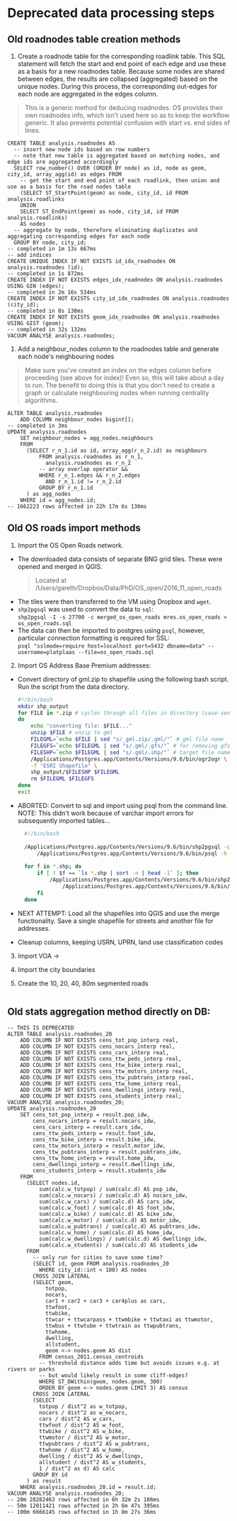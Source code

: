Deprecated data processing steps
================================

Old roadnodes table creation methods
------------------------------------

1. Create a roadnode table for the corresponding roadlink table. This SQL statement will fetch the start and end point
   of each edge and use these as a basis for a new roadnodes table. Because some nodes are shared between edges, the
   results are collapsed (aggregated) based on the unique nodes. During this process, the corresponding out-edges for
   each node are aggregated in the edges column.

> This is a generic method for deducing roadnodes. OS provides their own roadnodes info, which isn't used here so as to keep the workflow generic. It also prevents potential confusion with start vs. end sides of lines.

```postgresql
CREATE TABLE analysis.roadnodes AS
  -- insert new node ids based on row numbers
  -- note that new table is aggregated based on matching nodes, and edge ids are aggregated accordingly
  SELECT row_number() OVER (ORDER BY node) as id, node as geom, city_id, array_agg(id) as edges FROM
    -- get the start and end point of each roadlink, then union and use as a basis for the road nodes table
    (SELECT ST_StartPoint(geom) as node, city_id, id FROM analysis.roadlinks
    UNION
    SELECT ST_EndPoint(geom) as node, city_id, id FROM analysis.roadlinks)
    AS nodes
  -- aggregate by node, therefore eliminating duplicates and aggregating corresponding edges for each node
  GROUP BY node, city_id;
-- completed in 1m 13s 667ms
-- add indices
CREATE UNIQUE INDEX IF NOT EXISTS id_idx_roadnodes ON analysis.roadnodes (id);
-- completed in 1s 872ms
CREATE INDEX IF NOT EXISTS edges_idx_roadnodes ON analysis.roadnodes USING GIN (edges);
-- completed in 2m 16s 534ms
CREATE INDEX IF NOT EXISTS city_id_idx_roadnodes ON analysis.roadnodes (city_id);
-- completed in 8s 138ms
CREATE INDEX IF NOT EXISTS geom_idx_roadnodes ON analysis.roadnodes USING GIST (geom);
-- completed in 32s 132ms
VACUUM ANALYSE analysis.roadnodes;
```

1. Add a neighbour_nodes column to the roadnodes table and generate each node's neighbouring nodes

> Make sure you've created an index on the edges column before proceeding (see above for index)! Even so, this will take about a day to run. The benefit to doing this is that you don't need to create a graph or calculate neighbouring nodes when running centrality algorithms.

```postgresql
ALTER TABLE analysis.roadnodes
    ADD COLUMN neighbour_nodes bigint[];
-- completed in 3ms
UPDATE analysis.roadnodes
    SET neighbour_nodes = agg_nodes.neighbours
    FROM
      (SELECT r_n_1.id as id, array_agg(r_n_2.id) as neighbours
          FROM analysis.roadnodes as r_n_1,
            analysis.roadnodes as r_n_2
          -- array overlap operator &&
          WHERE r_n_1.edges && r_n_2.edges
            AND r_n_1.id != r_n_2.id
          GROUP BY r_n_1.id
      ) as agg_nodes
    WHERE id = agg_nodes.id;
-- 1662223 rows affected in 22h 17m 6s 136ms
```

Old OS roads import methods
---------------------------

1. Import the OS Open Roads network.

- The downloaded data consists of separate BNG grid tiles. These were opened and merged in QGIS.
  > Located at /Users/gareth/Dropbox/Data/PhD/OS_open/2016_11_open_roads
- The tiles were then transferred to the VM using Dropbox and `wget`.
- `shp2pgsql` was used to convert the data to `sql`:  
  `shp2pgsql -I -s 27700 -c merged_os_open_roads mres.os_open_roads > os_open_roads.sql`
- The data can then be imported to postgres using `psql`, however, particular connection formatting is required for
  SSL:  
  `psql "sslmode=require host=localhost port=5432 dbname=data" --username=platplaas --file=os_open_roads.sql`

2. Import OS Address Base Premium addresses:

* Convert directory of gml.zip to shapefile using the following bash script. Run the script from the data directory.

  ```bash
  #!/bin/bash
  mkdir shp_output
  for FILE in *.zip # cycles through all files in directory (case-sensitive!)
  do
      echo "converting file: $FILE..."
      unzip $FILE # unzip to gml
      FILEGML=`echo $FILE | sed "s/_gml.zip/.gml/"` # gml file name
      FILEGFS=`echo $FILEGML | sed "s/.gml/.gfs/"` # for removing gfs files
      FILESHP=`echo $FILEGML | sed "s/.gml/.shp/"` # target file name
      /Applications/Postgres.app/Contents/Versions/9.6/bin/ogr2ogr \
      -f "ESRI Shapefile" \
      shp_output/$FILESHP $FILEGML
      rm $FILEGML $FILEGFS
  done
  exit
  ```

* ABORTED: Convert to sql and import using psql from the command line. NOTE: This didn't work because of varchar import
  errors for subsequently imported tables...

  ```bash
    #!/bin/bash
    
    /Applications/Postgres.app/Contents/Versions/9.6/bin/shp2pgsql -c -e -s 27700 -I `ls *.shp | sort -n | head -1` public.addresses | \
        /Applications/Postgres.app/Contents/Versions/9.6/bin/psql -h localhost -d my_db -U my_username
      
    for f in *.shp; do 
        if [ ! $f == `ls *.shp | sort -n | head -1` ]; then
            /Applications/Postgres.app/Contents/Versions/9.6/bin/shp2pgsql -a -e -s 27700 -I $f public.addresses | \
                /Applications/Postgres.app/Contents/Versions/9.6/bin/psql -h localhost -d my_db -U my_username
        fi
    done
  ```

* NEXT ATTEMPT: Load all the shapefiles into QGIS and use the merge functionality. Save a single shapefile for streets
  and another file for addresses.

* Cleanup columns, keeping USRN, UPRN, land use classification codes

3. Import VOA ->

4. Import the city boundaries

5. Create the 10, 20, 40, 80m segmented roads

```psql

```

Old stats aggregation method directly on DB:
-------------------------------------------

```postgresql
-- THIS IS DEPRECATED
ALTER TABLE analysis.roadnodes_20
    ADD COLUMN IF NOT EXISTS cens_tot_pop_interp real,
    ADD COLUMN IF NOT EXISTS cens_nocars_interp real,
    ADD COLUMN IF NOT EXISTS cens_cars_interp real,
    ADD COLUMN IF NOT EXISTS cens_ttw_peds_interp real,
    ADD COLUMN IF NOT EXISTS cens_ttw_bike_interp real,
    ADD COLUMN IF NOT EXISTS cens_ttw_motors_interp real,
    ADD COLUMN IF NOT EXISTS cens_ttw_pubtrans_interp real,
    ADD COLUMN IF NOT EXISTS cens_ttw_home_interp real,
    ADD COLUMN IF NOT EXISTS cens_dwellings_interp real,
    ADD COLUMN IF NOT EXISTS cens_students_interp real;
VACUUM ANALYSE analysis.roadnodes_20;
UPDATE analysis.roadnodes_20
    SET cens_tot_pop_interp = result.pop_idw,
        cens_nocars_interp = result.nocars_idw,
        cens_cars_interp = result.cars_idw,
        cens_ttw_peds_interp = result.foot_idw,
        cens_ttw_bike_interp = result.bike_idw,
        cens_ttw_motors_interp = result.motor_idw,
        cens_ttw_pubtrans_interp = result.pubtrans_idw,
        cens_ttw_home_interp = result.home_idw,
        cens_dwellings_interp = result.dwellings_idw,
        cens_students_interp = result.students_idw
    FROM
      (SELECT nodes.id,
          sum(calc.w_totpop) / sum(calc.d) AS pop_idw,
          sum(calc.w_nocars) / sum(calc.d) AS nocars_idw,
          sum(calc.w_cars) / sum(calc.d) AS cars_idw, 
          sum(calc.w_foot) / sum(calc.d) AS foot_idw,
          sum(calc.w_bike) / sum(calc.d) AS bike_idw,
          sum(calc.w_motor) / sum(calc.d) AS motor_idw,
          sum(calc.w_pubtrans) / sum(calc.d) AS pubtrans_idw,
          sum(calc.w_home) / sum(calc.d) AS home_idw,
          sum(calc.w_dwellings) / sum(calc.d) AS dwellings_idw,
          sum(calc.w_students) / sum(calc.d) AS students_idw
      FROM
        -- only run for cities to save some time?
        (SELECT id, geom FROM analysis.roadnodes_20
          WHERE city_id::int < 100) AS nodes
        CROSS JOIN LATERAL
        (SELECT geom,
            totpop,
            nocars,
            car1 + car2 + car3 + car4plus as cars,
            ttwfoot,
            ttwbike,
            ttwcar + ttwcarpass + ttwmbike + ttwtaxi as ttwmotor, 
            ttwbus + ttwtube + ttwtrain as ttwpubtrans,
            ttwhome,
            dwelling,
            allstudent,
            geom <-> nodes.geom AS dist 
          FROM census_2011.census_centroids
          -- threshold distance adds time but avoids issues e.g. at rivers or parks
          -- but would likely result in some cliff-edges?
          WHERE ST_DWithin(geom, nodes.geom, 300)
          ORDER BY geom <-> nodes.geom LIMIT 3) AS census
        CROSS JOIN LATERAL
        (SELECT
          totpop / dist^2 as w_totpop,
          nocars / dist^2 as w_nocars,
          cars / dist^2 AS w_cars,
          ttwfoot / dist^2 AS w_foot,
          ttwbike / dist^2 AS w_bike,
          ttwmotor / dist^2 AS w_motor,
          ttwpubtrans / dist^2 AS w_pubtrans,
          ttwhome / dist^2 AS w_home,
          dwelling / dist^2 AS w_dwellings,
          allstudent / dist^2 AS w_students,
          1 / dist^2 as d) AS calc
        GROUP BY id
      ) as result
    WHERE analysis.roadnodes_20.id = result.id;
VACUUM ANALYSE analysis.roadnodes_20;
-- 20m 28282463 rows affected in 6h 32m 2s 186ms
-- 50m 12011421 rows affected in 2h 6m 47s 395ms
-- 100m 6666145 rows affected in 1h 8m 27s 36ms
```
